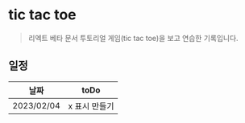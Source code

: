 # tic tac toe

> 리엑트 베타 문서 투토리얼 게임(tic tac toe)을 보고 연습한 기록입니다.

## 일정

| 날짜       | toDo          |
| ---------- | ------------- |
| 2023/02/04 | x 표시 만들기 |
